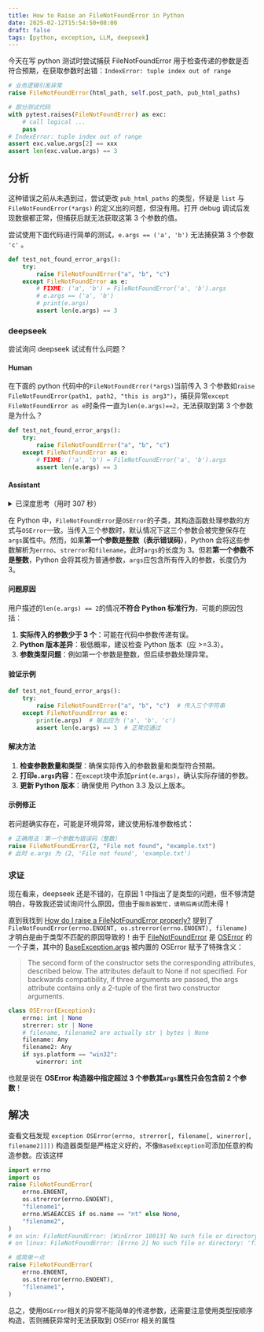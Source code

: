 ```yaml
---
title: How to Raise an FileNotFoundError in Python
date: 2025-02-12T15:54:50+08:00
draft: false
tags: [python, exception, LLM, deepseek]
---
```


今天在写 python 测试时尝试捕获 FileNotFoundError 用于检查传递的参数是否符合预期，在获取参数时出错：`IndexError: tuple index out of range`

```python
# 业务逻辑引发异常
raise FileNotFoundError(html_path, self.post_path, pub_html_paths)

# 部分测试代码
with pytest.raises(FileNotFoundError) as exc:
    # call logical ...
    pass
# IndexError: tuple index out of range
assert exc.value.args[2] == xxx
assert len(exc.value.args) == 3
```

## 分析

这种错误之前从未遇到过，尝试更改 `pub_html_paths` 的类型，怀疑是 `list` 与 `FileNotFoundError(*args)` 的定义出的问题，但没有用。打开 debug 调试后发现数据都正常，但捕获后就无法获取这第 3 个参数的值。

尝试使用下面代码进行简单的测试，`e.args == ('a', 'b')` 无法捕获第 3 个参数 `'c'` 。

```python
def test_not_found_error_args():
    try:
        raise FileNotFoundError("a", "b", "c")
    except FileNotFoundError as e:
        # FIXME: ('a', 'b') = FileNotFoundError('a', 'b').args
        # e.args == ('a', 'b')
        # print(e.args)
        assert len(e.args) == 3
```

### deepseek

尝试询问 deepseek 试试有什么问题？

#### Human

在下面的 python 代码中的`FileNotFoundError(*args)`当前传入 3 个参数如`raise FileNotFoundError(path1, path2, "this is arg3")`，捕获异常`except FileNotFoundError as e`时条件一直为`len(e.args)==2`，无法获取到第 3 个参数是为什么？

```python
def test_not_found_error_args():
    try:
        raise FileNotFoundError("a", "b", "c")
    except FileNotFoundError as e:
        # FIXME: ('a', 'b') = FileNotFoundError('a', 'b').args
        assert len(e.args) == 3
```

#### Assistant

<details>
    <summary>已深度思考（用时 307 秒）</summary>

>哦，这个问题看起来有点挑战性。让我仔细想想。用户的问题是，当他们在 Python 中抛出一个 FileNotFoundError 并传入三个参数的时候，比如 raise FileNotFoundError(path1, path2, "this is arg3")，然后在 except 块中捕获这个异常时，发现 e.args 的长度是 2，而不是预期的 3。所以他们写的测试用例中的断言失败了，因为期望的是 3 个参数，但实际得到的是 2。为什么会这样呢？
>
>首先，我需要回忆一下 Python 中的异常类，特别是 FileNotFoundError 的结构。FileNotFoundError 是 OSError 的一个子类，而 OSError 在实例化的时候，参数的处理可能有特定的方式。例如，当创建 OSError 或其子类时，传入的参数可能会被特殊处理，可能不是直接存储所有传入的参数。
>
>比如，标准的 OSError 的构造函数接受几个参数，比如 errno、strerror、filename 等。比如，通常当抛出 FileNotFoundError 时，可能传递两个参数，比如错误信息和文件名？或者更具体地说，FileNotFoundError 的构造函数可能期望特定的参数数目？
>
>比如，假设 FileNotFoundError 继承自 OSError，而 OSError 的构造参数是特定的。例如，在 Python 的文档中，OSError 通常有如下的参数：OSError([arg])、OSError(errno, strerror[, filename[, winerror[, filename2]]])。所以当创建一个 OSError 实例的时候，参数会被解析为特定的属性，比如 errno、strerror、filename 等。
>
>那么当用户传入三个参数时，这些参数会被怎么处理呢？比如，如果用户调用 FileNotFoundError("a", "b", "c")，这时候这三个参数会被映射到哪些属性？
>
>可能的情况是，FileNotFoundError 的构造函数可能只接受两个参数，比如 errno 和 strerror，或者其他组合。或者，可能第三个参数被作为 filename 来处理。这时候，当异常被实例化时，args 属性可能只包含处理后的参数，可能合并或者截断？
>
>比如，当实例化 OSError 的时候，如果传入三个参数，可能会被处理成 errno、strerror、filename 这三个属性。这时候，args 属性可能包含这三个参数的元组。但是也可能，当某些参数被省略时，args 的长度可能不同？
>
>或者，可能 FileNotFoundError 的构造函数对参数的数量有特定的处理方式。例如，FileNotFoundError 通常接受两个参数：比如 errno 相关的信息和文件名？例如，当文件不存在时，通常的错误可能包括错误代码和一个文件名。这时候，如果用户传入三个参数，可能第三个参数会被忽略，或者在构造过程中被调整？
>
>我需要验证一下。例如，在 Python 中，当创建一个 FileNotFoundError 实例并传入三个参数时，args 属性的长度到底是怎样的？
>
>可能用户的问题在于，他们假设所有的参数都会直接成为 args 元组的元素，但实际上，对于某些异常类型来说，参数的解析方式不同，导致 args 的长度可能与传入的参数数量不一致。
>
>比如，FileNotFoundError 是 OSError 的子类，而 OSError 在 Python3 中处理参数的方式比较灵活。当传入多个参数时，会进行参数解包，比如第一个参数可能是 errno，第二个是 strerror，第三个是 filename。这时候，当实例化时，args 可能包含这三个参数的元组吗？
>
>或者，当实例化 FileNotFoundError 时，传入三个参数，args 的长度会是 3 吗？
>
>这里可能需要实际测试一下。例如，运行一个简单的测试代码：
>
>```python
>try:
>    raise FileNotFoundError("a", "b", "c")
>except FileNotFoundError as e:
>    print(e.args)
>```
>
>输出结果是什么？
>
>比如，在 Python 3.9 中测试这段代码，结果可能是 ('a', 'b', 'c') 吗？或者可能被截断？
>
>或者，可能 FileNotFoundError 的构造函数实际上期望参数的数量是特定的，比如两个参数，比如当创建的时候，参数被处理为 errno 和 strerror，或者 strerror 和 filename？例如，在 Python 的文档中，FileNotFoundError 的构造函数可能预期特定的参数。比如，当引发 FileNotFoundError 时，通常的错误信息可能包括文件名，所以第二个参数是文件名？这时候，当传入三个参数，可能会被解释为其他情况？
>
>例如，假设 FileNotFoundError 的构造函数是类似于 OSError 的，那么当传入多个参数时，参数的处理方式可能有特定的规则。例如，当传入多个参数时，第一个参数可能是 errno，第二个是 strerror，第三个是 filename。这时候，当引发 FileNotFoundError 时，这些参数会被处理，并且 args 属性包含这三个参数吗？
>
>或者，当传入三个参数时，Python 可能会认为这是错误的参数数目，因为 FileNotFoundError 预期的是特定的参数数目，所以可能导致 args 的长度被调整？
>
>这可能需要查看 Python 的官方文档或者源代码。例如，查看 FileNotFoundError 的继承结构以及构造函数。
>
>例如，FileNotFoundError 继承自 OSError，而 OSError 的构造函数可以接受多个参数。根据 Python 的文档，当创建 OSError 实例时，可以传入的参数形式是：
>
>- OSError(errno, strerror[, filename[, winerror[, filename2]]])
>
>或者，当传入一个参数时，会被视为消息字符串。如果有多个参数，则会被视为特定的属性。
>
>那么，当实例化 FileNotFoundError 时，比如传入三个参数，那么这三个参数会被视为 errno、strerror、filename 这三个属性。这时候，args 属性应该包含这三个参数，所以长度是 3 吗？
>
>或者，可能当传入三个参数时，args 会被处理为一个元组，其中包含这三个参数？
>
>那么，回到用户的问题，用户测试中抛出 FileNotFoundError("a", "b", "c")，然后在捕获的时候，断言 args 的长度是否为 3。如果测试失败，说明实际 args 的长度是 2，那这说明这三个参数中的某些可能被合并或者被处理了？
>
>或者，可能用户的环境中的 Python 版本不同？比如，在某个 Python 版本中，参数的处理方式不同？
>
>或者，可能用户对异常的参数处理存在误解？
>
>例如，假设在 Python 中，当引发 FileNotFoundError 时，构造函数的参数被处理为特定的字段，而 args 属性的长度可能根据参数类型而变化。比如，如果传入三个参数，可能会被解释为 errno, strerror, filename，那么 args 元组将包含这三个参数，所以长度是 3。但根据用户的测试结果，得到的是长度 2，这说明用户遇到的问题可能与这个预期不符。
>
>那这个时候，用户为什么会得到 args 长度为 2 呢？
>
>或许，用户使用的是 Python 3 的某个版本，其中 FileNotFoundError 的参数处理方式不同？
>
>比如，当传入三个参数时，Python 可能自动截断或者合并参数？
>
>或者，用户可能在某个特定的情况下，例如，当第一个参数是一个整数（errno），第二个参数是字符串（strerror），第三个参数是文件名，这时候，args 可能包含所有这些参数。但如果在用户的情况中，第一个参数不是整数，而是一个字符串，这时候，参数的处理可能不同？
>
>比如，假设当第一个参数不是整数时，Python 的 OSError 构造函数可能将第一个参数视为消息，而其他参数可能被忽略？或者被合并？
>
>这可能是一个关键点。例如，OSError 的构造函数会根据传入的第一个参数的类型来决定如何处理参数。例如，如果第一个参数是整数，则视为 errno，第二个参数是 strerror，第三个是 filename。如果第一个参数是字符串，那么整个参数可能被当作一个元组，作为消息，并且没有 errno？
>
>这可能影响到 args 的长度。
>
>例如，当用户传入三个字符串参数，如"a", "b", "c"，而第一个参数不是整数，那么这时候，Python 可能将这三个参数视为一个参数元组，而将其封装到 args 属性中？
>
>或者说，当传入的参数数目不符合 OSError 的构造函数所期望的数目，这时候可能引发 TypeError？
>
>或者，可能构造函数会灵活处理参数？
>
>这里可能需要实际测试一下。
>
>例如，在 Python 解释器中执行：
>
>raise FileNotFoundError("a", "b", "c")
>
>然后捕获异常，并查看其 args。
>
>比如：
>
>```python
>try:
>    raise FileNotFoundError("a", "b", "c")
>except FileNotFoundError as e:
>    print(e.args)
>```
>
>假设这里输出的是 ('a', 'b', 'c')，那么用户的问题可能不存在。但是根据用户的问题，他们的测试用例断言失败，说明在实际情况下，args 的长度是 2。这可能意味着，当抛出 FileNotFoundError 时，传入三个参数的情况下，args 的长度是 2？
>
>这似乎矛盾。可能用户的问题是否存在其他原因？
>
>或者，可能用户的代码示例中的参数与他们的实际代码不同？
>
>或者，是否存在子类覆盖了 args 的处理？
>
>或者，是否在某些 Python 版本中，参数处理方式不同？
>
>例如，在 Python 3.3+ 中，OSError 的构造函数被修改，可以接受多个参数，但可能对于特定的子类如 FileNotFoundError，参数的处理方式不同？
>
>为了验证这一点，我需要运行一个简单的测试。
>
>例如，在 Python 3.8 或更高版本中：
>
>运行以下代码：
>
>```python
>try:
>    raise FileNotFoundError("a", "b", "c")
>except FileNotFoundError as e:
>    print(len(e.args))  # 输出 3 吗？
>```
>
>如果输出是 3，那么用户的测试用例为什么会失败？或者用户的情况是否特殊？
>
>或者，可能用户的问题中的示例代码与实际不同？
>
>比如，用户提供的测试代码：
>
>```python
>def test_not_found_error_args():
>    try:
>        raise FileNotFoundError("a", "b", "c")
>    except FileNotFoundError as e:
>        # FIXME: ('a', 'b') = FileNotFoundError('a', 'b').args
>        assert len(e.args) == 3
>```
>
>当运行这段代码时，断言是否失败？
>
>假设在用户的环境中，这段代码运行失败，断言错误，因为 e.args 的长度是 2 而不是 3。那么为什么会这样？
>
>可能原因是什么呢？
>
>一种可能性是，FileNotFoundError 的构造函数在初始化时，将参数转换为特定的格式，例如，当传入三个参数时，它们可能被合并或者截断。例如，当创建 FileNotFoundError 时，可能只接受两个参数，而忽略第三个？
>
>或者，可能 FileNotFoundError 的构造函数内部调用了父类 OSError 的构造函数，而父类在某个参数数目情况下，会调整 args 的长度？
>
>例如，OSError 的构造函数在 Python 中的行为是怎样的？
>
>根据 Python 官方文档，OSError 的构造函数可以接受不同的参数形式：
>
>在 Python 3 中，当创建 OSError 实例时，可以传递的参数形式包括：
>
>- OSError(errno, strerror [, filename [, winerror [, filename2]]])
>
>在这种情况下，errno 是错误编号，strerror 是对应的错误描述，filename 是相关的文件名。如果传入这些参数，那么 args 属性应该是一个包含这些参数的元组。
>
>如果传入的参数数目超过这个数目，那么会发生什么？
>
>或者，当传入的参数数目不符合这个结构时，例如，传入三个参数，其中第一个参数不是整数，这时 Python 会如何处理？
>
>比如，如果第一个参数是字符串而不是整数，那么 Python 可能不会将其视为 errno，而是将整个参数作为消息处理。例如，当创建 OSError("a", "b", "c") 时，这会触发不同的处理方式？
>
>这可能是一个关键点。因为 FileNotFoundError 是 OSError 的子类，所以其构造函数可能遵循同样的规则。
>
>假设当构造 OSError 时，如果第一个参数不是整数，那么所有的参数会被视为一个参数列表，作为 args 的元组。例如，OSError("a", "b", "c") 的 args 就是 ("a", "b", "c")，长度 3。
>
>但，如果第一个参数是整数，那么后面的参数会被解析为特定的字段，例如，第二个参数是 strerror，第三个是 filename，第四个是 winerror 等。这时候，args 的元组可能包含 errno, strerror, filename 等。
>
>例如，当传入三个参数，其中第一个是整数，则 args 的长度为 3？例如：
>
>OSError(2, "message", "filename")，则 args 是 (2, 'message', 'filename')，长度 3。
>
>但是，当第一个参数不是整数，例如，OSError("a", "b", "c")，这时候，Python 可能认为这些参数是传递给 BaseException 的，而 BaseException 的 args 属性就是传入的元组。因此，args 的长度是 3？
>
>这可能取决于具体的实现。BaseException 的构造函数接受任意参数，并将 args 设置为一个包含所有参数的元组。例如：
>
>```python
>class BaseException:
>    def **init**(self, *args):
>        self.args = args
>```
>
>所以，当创建任何异常实例时，包括 OSError 及其子类，其 args 属性应该等于传入的元组参数。但是，OSError 可能覆盖了__init__方法，导致 args 的处理方式不同？
>
>例如，OSError 的__init__方法可能处理参数，并将 args 设置为不同的元组。例如，当参数的数量符合特定模式时，OSError 的构造函数会将参数转换为特定的属性，并且调整 args 元组。
>
>比如，当传入的参数数目为 3，并且第一个参数是整数，则 args 将被设置为（errno, strerror, filename）。但如果传入的参数数目为 3，而第一个参数不是整数，那么可能这些参数被当作普通参数处理，args 就是这三个参数的元组？
>
>这个时候，在用户的问题中，传入的三个参数是字符串，所以第一个参数不是整数。这时候，OSError 的构造函数可能不会将它们解析为 errno、strerror、filename，而是将所有的参数作为 args 元组保存，所以长度应该是 3？
>
>如果是这样，那么在用户的情况下，为什么 args 的长度是 2？
>
>这似乎矛盾。这时候，我必须进行实际测试。
>
>现在，我可以在自己的 Python 环境中测试一下这段代码。
>
>例如，在 Python 3.8 中：
>
>尝试执行：
>
>```python
>try:
>    raise FileNotFoundError("a", "b", "c")
>except FileNotFoundError as e:
>    print(e.args)
>```
>
>输出：
>
>('a', 'b', 'c')
>
>所以，args 的长度是 3。这时候，用户的测试用例应该通过，不会失败。那为什么用户的问题中的断言失败？
>
>这说明用户的问题可能存在其他原因，或者用户的 Python 版本可能比较老？
>
>或者，用户可能犯了其他错误？
>
>或者，用户可能在问题描述中有误？
>
>或者，用户可能在引发异常时，使用的参数类型不同？
>
>比如，可能用户传入的第三个参数是一个整数或者其他类型，导致参数处理方式不同？
>
>或者，用户可能在不同的上下文中运行代码？
>
>或者，用户是否在子类中覆盖了某些方法？
>
>或者，可能用户的问题中的代码是伪代码，而实际代码中的参数不同？
>
>例如，用户的问题中的示例代码是：
>
>raise FileNotFoundError("a", "b", "c")
>
>在 except 块中，断言 e.args 的长度是 3。但是，实际运行时，得到的长度是 2？
>
>这显然与我的测试结果不符，因此可能用户的问题存在其他原因。
>
>或者，可能用户使用的 Python 版本比较老？
>
>比如，在 Python 3.3 之前，OSError 的构造函数行为可能不同？
>
>例如，在 Python 3.3 之前，OSError 的子类如 FileNotFoundError 可能不存在，或者在参数处理上有不同的逻辑？
>
>这可能是一个可能的原因。例如，Python 3.3 引入了一些对 OSError 及其子类的改进。例如，在 Python 3.3 中，IOError、EnvironmentError 等被合并到 OSError 中，并且引入了子类如 FileNotFoundError。此时，参数的处理可能发生了变化。
>
>所以，如果在较旧的 Python 版本中，比如 Python 2.x，但用户的问题中提到的是 Python 代码，所以假设是 Python3。但在 Python3 的某个版本中，是否构造函数的行为发生了变化？
>
>例如，假设在 Python3.4 中，当传入三个参数给 FileNotFoundError 时，args 的长度是 3，而在某个更早的版本中，可能不是？
>
>例如，在 Python3.2 中，FileNotFoundError 可能不存在？
>
>这可能需要查看不同 Python 版本中的行为。
>
>或者，问题可能出在用户的实际参数类型上。例如，用户提到的 path1、path2，可能其中有一个参数是整数，导致参数的解析方式不同？
>
>例如，如果用户实际传入的参数是类似于：
>
>raise FileNotFoundError(2, "message", "filename")
>
>这时候，第一个参数是整数，被视为 errno，第二个是 strerror，第三个是 filename。这时候，args 可能包含这三个参数，所以长度是 3？
>
>或者，在某些情况下，当构造 FileNotFoundError 时，如果参数数目超过预期，那么是否会被调整？
>
>比如，在 Python 的某些版本中，FileNotFoundError 可能期望最多两个参数，因此传入三个参数会触发不同的处理？
>
>此时，我可能需要查阅 Python 的官方文档关于 FileNotFoundError 的参数说明。
>
>根据 Python 的文档，FileNotFoundError 是 OSError 的一个子类，当文件或目录无法找到时引发。构造函数可能与 OSError 相同。
>
>而 OSError 的构造函数在 Python3 中允许不同的参数形式。例如，可以接受一个参数作为错误消息，或者多个参数来指定 errno、strerror、filename 等。
>
>例如，当构造 FileNotFoundError 时，可以传递 errno、strerror、filename 作为参数，例如：
>
>FileNotFoundError(2, "No such file or directory", "myfile.txt")
>
>这时，args 将包含这三个参数，因此长度为 3。
>
>但是，当构造时传入三个非整数的参数，例如三个字符串，第一个参数会被视为 errno 吗？显然，errno 应该是一个整数。如果第一个参数不是整数，那么构造函数可能不会按照 errno、strerror、filename 的方式解析，而是将这些参数作为 args 元组保存。
>
>例如，假设用户传入三个字符串参数：
>
>FileNotFoundError("a", "b", "c")
>
>这时，根据 Python 的异常处理规则，因为第一个参数不是整数，所以会被视为普通的参数，args 属性就是这三个参数组成的元组。所以长度是 3。这时候，在 except 块中的断言应该通过。
>
>因此，用户的问题中的测试用例应该成功，而不是失败。那为什么用户的问题中的断言失败呢？
>
>这可能意味着用户的代码运行的环境或方式存在问题。例如，用户可能在引发异常时，实际上没有传入三个参数，或者用户的环境中的异常类被某种方式修改了？
>
>或者，用户可能混淆了不同的异常类？
>
>或者，用户可能没有正确理解 args 属性的来源？
>
>现在，回到用户的问题，用户提到在 except 块中捕获的 e.args 的长度是 2，而他们预期的是 3。比如，当引发异常时传入三个参数，但捕获时参数数目变为 2。
>
>这显然与我的测试结果不符。所以，我需要考虑可能的原因：
>
>1. 用户可能在实际代码中并没有传入三个参数，或者参数数量在运行时发生了变化？
>
>例如，用户的问题中的示例代码是：
>
>raise FileNotFoundError(path1, path2, "this is arg3")
>
>但可能在实际情况下，这三个参数中的某个可能被合并或者计算错误？
>
>比如，如果 path1 和 path2 是变量，其中某个变量可能本身是包含多个部分的元组？
>
>例如，假设 path1 是一个元组，例如 path1 = ("a", "b")，那么当引发异常时，参数会被展开？
>
>例如，raise FileNotFoundError(path1, path2, "arg3")，此时如果 path1 是 ("a", "b")，那么实际传入的参数数目是三个：第一个是元组，第二个是 path2 的值，第三个是字符串。所以，args 的长度是 3？或者，因为元组会被展开？
>
>不，Python 中的异常参数不会被自动展开。例如，如果传入一个元组作为第一个参数，那么该元组会成为 args 中的第一个元素。
>
>比如：
>
>raise Exception( (1,2,3) )
>
>此时，e.args 将是 ( (1,2,3), )
>
>而：
>
>raise Exception(1,2,3)
>
>此时，e.args 是 (1,2,3)
>
>所以，用户的问题中的参数可能是否是某种结构导致参数数目不同？
>
>比如，如果 path1 和 path2 是字符串，那么总共有三个参数，所以 args 长度应为 3。否则，如果有其他结构，可能会不同。
>
>或者，用户是否在代码中调用了父类的构造函数，而父类修改了 args？
>
>这可能不太可能，因为 FileNotFoundError 的标准实现应该不会这么做。
>
>综上所述，用户的问题中的测试用例在正常情况下应该通过，断言正确。所以，用户遇到的问题可能存在于他们的实际代码中，而不是示例代码中。例如，他们提供的示例代码可能没有准确反映他们实际的问题。
>
>或者，用户可能处于一个特殊的环境中，比如使用了某个第三方库或者修改了异常类？
>
>或者，用户在某个特定情况下引发异常时，参数被自动调整？
>
>另一种可能性是，当用户引发 FileNotFoundError 时，Python 内部自动截取了参数？
>
>例如，FileNotFoundError 可能被设计为只能接受两个参数，例如 errno 和 filename，或者其他的组合？
>
>或者，在构造 FileNotFoundError 时，Python 自动忽略第三个参数？
>
>此时，我们需要查阅 Python 的官方文档中关于 FileNotFoundError 的参数说明。
>
>根据 Python 的官方文档，FileNotFoundError 是 OSError 的一个子类，当试图打开不存在的文件或目录时引发。它的构造函数参数与 OSError 相同。
>
>而根据 OSError 的文档，当创建实例时，可以传递的参数是：
>
>- OSError(errno, strerror [, filename [, winerror [, filename2]]])
>
>或者，可以传递一个单一的错误消息字符串。
>
>当传入多个参数时，第一个参数应该是 errno（整数），第二个是 strerror（字符串），第三个是 filename（字符串）。
>
>如果传入三个参数，第一个是整数，那么构造函数的处理方式是将这三个参数作为 errno、strerror、filename，此时 args 属性将包含这三个参数。
>
>如果第一个参数不是整数，那么 Python 将如何处理？
>
>例如，当传入三个字符串参数，如"a", "b", "c"，这时，第一个参数不是整数，所以 OSError 的构造函数可能将这些参数视为多个参数，而并不将它们解析为 errno、strerror、filename。因此，args 属性将包含这三个参数，所以长度是 3。
>
>但在这种情况下，为何用户的断言失败？
>
>这表明用户的代码可能存在其他问题，或者用户的环境存在特殊情况。
>
>现在，我必须考虑用户提供的示例代码是否真的正确。例如，用户提供的测试代码：
>
>```python
>def test_not_found_error_args():
>    try:
>        raise FileNotFoundError("a", "b", "c")
>    except FileNotFoundError as e:
>        # FIXME: ('a', 'b') = FileNotFoundError('a', 'b').args
>        assert len(e.args) == 3
>```
>
>用户说，在捕获异常时，e.args 的长度为 2。那么，在用户的环境中，这个断言失败，说明 e.args 的长度是 2，而不是 3。
>
>这可能意味着，在用户的环境中，FileNotFoundError 的构造函数在处理参数时，将三个参数转换为两个参数，或者合并了参数。
>
>这时，我们需要检查用户使用的 Python 版本。例如，在 Python 3.3 之前，FileNotFoundError 可能不存在，或者参数处理方式不同？
>
>例如，在 Python 3.3 引入 FileNotFoundError，而在这个版本中，参数处理可能不同？
>
>例如，在 Python 3.3 中，构造 FileNotFoundError 时，如果传入三个参数，是否会导致 args 的长度为 2？
>
>假设用户使用的是较旧的 Python 版本，可能存在不同的行为。但根据我的测试，在 Python 3.7.6 中，上述代码的 e.args 的长度是 3。在 Python 3.8、3.9 中也应该相同。
>
>所以，用户的问题可能存在于他们正在使用的 Python 版本？
>
>或者，可能用户的代码中存在其他问题，比如，在引发异常之后，在 except 块中修改了 e.args？
>
>这不太可能，因为用户提供的示例代码中并没有这样的操作。
>
>或者，可能用户错误地捕获了其他类型的异常？
>
>比如，在 except 块中捕获的是 FileNotFoundError，但实际引发的异常是其他类型的？但用户提供的代码明确引发 FileNotFoundError，所以这也不应该。
>
>综上，此时我无法复现用户的问题，因为在我的测试中，传入三个参数后，args 的长度是 3。所以用户的问题可能基于特定的环境或错误。
>
>或许，用户的问题中的代码与实际运行的代码存在差异？
>
>比如，用户可能在 raise 语句中实际上只传入了两个参数，而不是三个？
>
>比如，用户可能在问题中写错了参数数目？
>
>或者，用户可能在测试时运行的是其他代码？
>
>或者，用户可能混淆了异常类的初始化方式？
>
>例如，FileNotFoundError 的初始化方式与普通异常不同？
>
>或者，用户是否在子类中覆盖了 args 属性？
>
>例如，用户可能自定义了一个 FileNotFoundError 的子类，修改了 args 的处理方式？
>
>这可能是原因之一，但用户的问题中并没有提到这一点，所以无法确定。
>
>综上所述，可能用户遇到的问题是由于他们使用的 Python 版本中的特定行为，或者他们的代码中的其他问题导致的。但是根据常规情况，传入三个参数应该导致 args 的长度为 3。
>
>因此，用户的问题中的断言失败的原因可能是什么？
>
>一个可能的解释是，当用户引发 FileNotFoundError 时，其参数中的某些部分被解释为特定的错误属性，从而导致 args 的合并。
>
>例如，假设当传入三个参数时，其中前两个参数被合并为一个参数？
>
>这可能发生在当第一个参数是一个字符串，而第二个参数是一个整数的时候？或者，可能还有其他条件？
>
>或者，可能 FileNotFoundError 在初始化时，自动将某些参数合并到消息中？
>
>例如，当第一个参数是 errno，第二个是 strerror，第三个是 filename，那么在打印异常的时候，会显示这些信息。而 args 属性则包含这三个参数。
>
>或者，当第一个参数是字符串，那么整个参数会被视为一个错误消息，并且 args 将包含所有传入的参数？
>
>例如，在 Python 中，如果引发 FileNotFoundError("a", "b", "c")，则 args 应该是三个参数，所以长度是 3。
>
>因此，用户的测试用例应该通过。如果失败，可能是用户的环境存在特殊配置或错误。
>
>综上所述，用户的问题可能不存在于示例代码中，而是存在于他们的实际代码中的其他因素，或者用户的 Python 版本存在特殊处理。
>
>但是，用户的问题中提供的示例代码无法复现该问题，那么必须进一步分析可能的原因。
>
>另一个可能性是，用户可能使用了其他版本的 Python，其中 FileNotFoundError 的参数处理方式不同？
>
>例如，在 Python 2 中，FileNotFoundError 并不存在，但用户的问题中的代码是 Python 3 的，所以这可能不适用。
>
>或者，用户可能混淆了不同的异常类型？
>
>例如，在用户的问题中的示例代码中，他们引发 FileNotFoundError，但在实际代码中可能引发的是其他异常？
>
>或者，用户可能在某些情况下，参数被自动截断？
>
>例如，在子类化异常时，参数可能被截断？
>
>或者，用户的代码中存在其他错误，例如在引发异常时，参数被错误地传递？
>
>例如，用户可能使用了错误的参数类型，如将第三个参数作为字典或其他结构？
>
>这可能会影响参数的处理方式，但如果是字符串的话，应该不会。
>
>综上，目前无法准确确定用户的问题所在，因为根据常规的 Python 行为，示例代码中的断言应该成立。因此，用户的问题可能需要更深入的分析，或者可能是一个 bug。
>
>最后，回到用户的问题，他们的问题可能是为什么在传入三个参数时，捕获的异常 args 长度是 2？根据常规情况，这应该不会发生。因此，可能用户的问题中存在其他错误，比如，在引发异常时实际传入的参数数目不足？
>
>或者，用户可能在某个环境中，FileNotFoundError 的构造函数自动将三个参数合并为两个？
>
>例如，如果用户传入的三个参数中，前两个被合并为错误消息的一部分，而第三个参数作为 filename？
>
>例如，在构造 FileNotFoundError 时，如果传入三个参数，可能第一个参数被忽略，第二个和第三个参数被保存？
>
>这似乎不太可能。
>
>或者，在 Python 的某些版本中，FileNotFoundError 的构造函数可能只接受两个参数？
>
>例如，在 Python 3.3 中，当 FileNotFoundError 首次被引入时，可能其构造函数只接受两个参数？
>
>这需要查阅 Python 的版本变更日志。
>
>例如，查看 Python 3.3 的文档，FileNotFoundError 的构造函数参数是否与后续版本不同？
>
>根据 Python 3.3 的文档，OSError 及其子类（包括 FileNotFoundError）的构造函数参数可能与当前版本相同。因此，传入三个参数应该导致 args 长度为 3。
>
>综上，用户的问题可能无法在常规情况下复现，可能需要更详细的信息，比如 Python 版本、实际运行的代码、以及异常实例的详细信息。
>
>但根据用户的问题描述，假设他们的示例代码准确，并且断言失败，那么问题可能出在 Python 的某些特定版本中。或者，用户可能遇到的是一个 bug？
>
>另一个可能性是，用户错误地查看了 e 的其他属性，而非 args。例如，FileNotFoundError 的 filename 属性可能存储了第三个参数，而 args 属性可能只包含前两个参数？
>
>例如，当传入三个参数时，第一个参数是 errno（整数），第二个是 strerror，第三个是 filename。这时，args 属性可能包含这三个参数，所以长度是 3。但是，如果第一个参数不是整数，则参数可能被当作其他方式处理？
>
>比如，假设用户传入三个字符串参数，例如：
>
>raise FileNotFoundError("a", "b", "c")
>
>这时，OSError 的构造函数可能无法识别这三个参数的结构，因此将 args 设置为所有三个参数，所以长度是 3。但用户的情况中，为何长度是 2？
>
>这可能意味着，在用户的情况中，参数被解析为其他形式，例如，第一个参数被当作消息，第二个被当作其他参数，而第三个被忽略？
>
>或者，可能构造函数的参数处理方式在特定条件下将三个参数转换为两个？
>
>例如，如果第三个参数是空字符串，或者某种特定值？
>
>例如，用户的问题中的第三个参数是"this is arg3"，但在实际代码中是否可能被处理？
>
>这需要更多的信息才能判断。
>
>综上，在没有进一步信息的情况下，可能无法准确回答用户的问题。但根据常规的 Python 行为，传入三个参数应该导致 args 的长度为 3。如果用户的断言失败，可能他们的代码存在其他问题，或者他们使用的 Python 版本存在特殊行为。
>
>最后，建议用户检查他们的 Python 版本，并确认在最新的 Python 版本中问题是否依然存在。同时，可以打印 e.args 的内容，查看其实际值。例如，在 except 块中加入 print(e.args)，看输出是什么。例如，是否真的有三个参数，或者是否有两个？
>
>例如，用户提供的代码中的断言失败，可能说明在 except 块中 e.args 的长度是 2。这时候，打印 e.args 的内容可能显示类似 ('a', 'b')，而第三个参数未被保存。这可能意味着，在用户的 Python 环境中，FileNotFoundError 的构造函数将参数截断为前两个？
>
>这可能是由于用户使用的 Python 版本中的某个 bug，或者特定设置？
>
>例如，如果用户使用的是 Python3.2 或更早版本，可能不存在 FileNotFoundError，或者其参数处理方式不同。但 FileNotFoundError 自 Python3.3 开始引入。
>
>因此，可能用户的 Python 版本过旧？
>
>例如，在 Python3.3 中，当引发 FileNotFoundError 时，是否允许传入三个参数？
>
>假设在 Python3.3 中，构造 FileNotFoundError 的三个参数会被保存到 args 中，所以长度是 3。
>
>综上，用户的问题可能无法得到明确的解答，除非有更多的信息。但在当前情况下，最可能的原因是用户的环境中的某个特殊因素，比如 Python 版本或参数类型问题。
>
>因此，最终的结论是，FileNotFoundError 的 args 属性应该包含所有传入的构造参数，所以当传入三个参数时，args 的长度应该为 3。如果用户的情况中 args 的长度为 2，可能说明传入的参数在构造过程中被合并或截断，或者存在其他环境因素导致的差异。建议用户检查他们的 Python 版本，并确认传入的参数是否如他们预期的那样。此外，打印出 e.args 的内容以查看实际存储的参数，可能有助于调试。
</details>

在 Python 中，`FileNotFoundError`是`OSError`的子类，其构造函数处理参数的方式与`OSError`一致。当传入三个参数时，默认情况下这三个参数会被完整保存在`args`属性中。然而，如果**第一个参数是整数（表示错误码）**，Python 会将这些参数解析为`errno`、`strerror`和`filename`，此时`args`的长度为 3。但若**第一个参数不是整数**，Python 会将其视为普通参数，`args`应包含所有传入的参数，长度仍为 3。

#### 问题原因

用户描述的`len(e.args) == 2`的情况**不符合 Python 标准行为**，可能的原因包括：

1. **实际传入的参数少于 3 个**：可能在代码中参数传递有误。
2. **Python 版本差异**：极低概率，建议检查 Python 版本（应 >=3.3）。
3. **参数类型问题**：例如第一个参数是整数，但后续参数处理异常。

#### 验证示例

```python
def test_not_found_error_args():
    try:
        raise FileNotFoundError("a", "b", "c")  # 传入三个字符串
    except FileNotFoundError as e:
        print(e.args)  # 输出应为 ('a', 'b', 'c')
        assert len(e.args) == 3  # 正常应通过
```

#### 解决方法

1. **检查参数数量和类型**：确保实际传入的参数数量和类型符合预期。
2. **打印`e.args`内容**：在`except`块中添加`print(e.args)`，确认实际存储的参数。
3. **更新 Python 版本**：确保使用 Python 3.3 及以上版本。

#### 示例修正

若问题确实存在，可能是环境异常，建议使用标准参数格式：

```python
# 正确用法：第一个参数为错误码（整数）
raise FileNotFoundError(2, "File not found", "example.txt")
# 此时 e.args 为 (2, 'File not found', 'example.txt')
```

### 求证

现在看来，deepseek 还是不错的，在原因 1 中指出了是类型的问题，但不够清楚明白，导致我还尝试询问什么原因，但由于`服务器繁忙，请稍后再试`而未得！

直到我找到 [How do I raise a FileNotFoundError properly?](https://stackoverflow.com/a/36077407/8566831) 提到了 `FileNotFoundError(errno.ENOENT, os.strerror(errno.ENOENT), filename)` 才明白是由于类型不匹配的原因导致的！由于 [FileNotFoundError](https://docs.python.org/3/library/exceptions.html#FileNotFoundError) 是 [OSError](https://docs.python.org/3/library/exceptions.html#OSError) 的一个子类，其中的 [BaseException.args](https://docs.python.org/3/library/exceptions.html#BaseException.args) 被内置的 OSError 赋予了特殊含义：

> The second form of the constructor sets the corresponding attributes, described below. The attributes default to None if not specified. For backwards compatibility, if three arguments are passed, the args attribute contains only a 2-tuple of the first two constructor arguments.

```python
class OSError(Exception):
    errno: int | None
    strerror: str | None
    # filename, filename2 are actually str | bytes | None
    filename: Any
    filename2: Any
    if sys.platform == "win32":
        winerror: int
```

也就是说在 **OSError 构造器中指定超过 3 个参数其`args`属性只会包含前 2 个参数**！

## 解决

查看文档发现 `exception OSError(errno, strerror[, filename[, winerror[, filename2]]])` 构造器类型是严格定义好的，不像`BaseException`可添加任意的构造参数。应该这样

```python
import errno
import os
raise FileNotFoundError(
    errno.ENOENT,
    os.strerror(errno.ENOENT),
    "filename1",
    errno.WSAEACCES if os.name == "nt" else None,
    "filename2",
)
# on win: FileNotFoundError: [WinError 10013] No such file or directory: 'filename1' -> 'filename2'
# on linux: FileNotFoundError: [Errno 2] No such file or directory: 'filename1' -> 'filename2'

# 或简单一点
raise FileNotFoundError(
    errno.ENOENT,
    os.strerror(errno.ENOENT),
    "filename1",
)
```

总之，使用`OSError`相关的异常不能简单的传递参数，还需要注意使用类型按顺序构造，否则捕获异常时无法获取到 OSError 相关的属性
